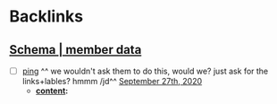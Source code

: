 
# Backlinks
## [Schema | member data](<Schema | member data.md>)
- [ ] [ping](<ping.md>) ^^ we wouldn't ask them to do this, would we? just ask for the links+lables? hmmm /jd^^ [September 27th, 2020](<September 27th, 2020.md>)
    - **[content](<content.md>):**

